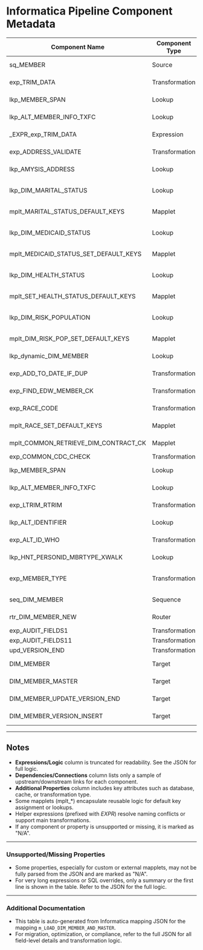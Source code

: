 # Informatica Pipeline Component Metadata

| Component Name                | Component Type   | Input Ports / Fields (Sample)        | Output Ports / Fields (Sample)       | Expressions/Logic (Truncated)            | Dependencies/Connections (Sample)            | Additional Properties (Sample)              |
|------------------------------|------------------|--------------------------------------|--------------------------------------|------------------------------------------|--------------------------------------------|---------------------------------------------|
| sq_MEMBER                    | Source           | STAGING_CK, MEMBER_NBR, ...          | STAGING_CK, MEMBER_NBR, ...          | N/A                                      | N/A                                       | Database: $Param_Source_Owner_EV           |
| exp_TRIM_DATA                | Transformation   | BUS_UNIT, MEMBER_NBR, ...            | o_BUS_UNIT, o_MEMBER_NBR, ...        | Trims, cleans, and nullifies fields      | sq_MEMBER                                 | Expression Type: Data Cleansing            |
| lkp_MEMBER_SPAN              | Lookup           | MEMBER_NBR, BUS_UNIT                 | HEALTHSTAT, MARITALSTAT, ...         | Lookup on MEMBER_NBR, BUS_UNIT           | exp_TRIM_DATA                             | Cache: Enabled, Table: MEMBER_SPAN         |
| lkp_ALT_MEMBER_INFO_TXFC     | Lookup           | MEMBER_NBR, BUS_UNIT                 | RACE, ETHNICITY, ...                 | Lookup on MEMBER_NBR, BUS_UNIT           | sq_MEMBER                                 | Table: ALT_MEMBER_INFO_TXFC                |
| _EXPR_exp_TRIM_DATA          | Expression       | BUS_UNIT, LAST_ACTION_DATE, ...       | BUS_UNIT, LAST_ACTION_DATE, ...      | Helper for exp_TRIM_DATA                 | sq_MEMBER, lkp_MEMBER_SPAN, lkp_ALT_MEMBER_INFO_TXFC | Helper Expression                         |
| exp_ADDRESS_VALIDATE         | Transformation   | ADDRESS1, ADDRESS2, CITY, ...        | o_ADDRESS1, o_ADDRESS2, ...          | Trims, null checks, default logic        | lkp_AMYSIS_ADDRESS, mplt_COMMON_RETRIEVE_DIM_SOURCE_BY_CODE_CK | Address Validation Logic                   |
| lkp_AMYSIS_ADDRESS           | Lookup           | ADDR_WHO, SOURCE_INSTANCE_ID          | ADDRESS1, ADDRESS2, ...              | Lookup on ADDR_WHO, SOURCE_INSTANCE_ID   | exp_TRIM_DATA                             | Table: ADDRESS                            |
| lkp_DIM_MARITAL_STATUS       | Lookup           | o_MARITALSTAT, PLAN_DIM_CK1           | MARITAL_STATUS_DIM_CK, ...           | Lookup on MARITAL_STATUS_CODE, PLAN_DIM_CK | exp_TRIM_DATA, mplt_COMMON_RETRIEVE_DIM_PLAN_CK | Table: DIM_MARITAL_STATUS                  |
| mplt_MARITAL_STATUS_DEFAULT_KEYS | Mapplet      | PARENT_DIM_CK, NATURAL_KEY_NULL_IND   | PARENT_DIM_CK                        | Default key logic for marital status     | lkp_DIM_MARITAL_STATUS, exp_TRIM_DATA     | Mapplet                                    |
| lkp_DIM_MEDICAID_STATUS      | Lookup           | o_STATUS_X, PLAN_DIM_CK1              | MEDICAID_STATUS_DIMENSION_CK, ...    | Lookup on MEDICAID_STATUS_CODE, PLAN_DIM_CK | exp_TRIM_DATA, mplt_COMMON_RETRIEVE_DIM_PLAN_CK | Table: DIM_MEDICAID_STATUS                 |
| mplt_MEDICAID_STATUS_SET_DEFAULT_KEYS | Mapplet | PARENT_DIM_CK, NATURAL_KEY_NULL_IND   | PARENT_DIM_CK                        | Default key logic for Medicaid status    | lkp_DIM_MEDICAID_STATUS, exp_TRIM_DATA    | Mapplet                                    |
| lkp_DIM_HEALTH_STATUS        | Lookup           | o_HEALTH_STAT, PLAN_DIM_CK1           | HEALTH_STATUS_DIM_CK, ...            | Lookup on HEALTH_STATUS_CODE, PLAN_DIM_CK | exp_TRIM_DATA, mplt_COMMON_RETRIEVE_DIM_PLAN_CK | Table: DIM_HEALTH_STATUS                   |
| mplt_SET_HEALTH_STATUS_DEFAULT_KEYS | Mapplet   | PARENT_DIM_CK, NATURAL_KEY_NULL_IND   | PARENT_DIM_CK                        | Default key logic for health status      | lkp_DIM_HEALTH_STATUS, exp_TRIM_DATA      | Mapplet                                    |
| lkp_DIM_RISK_POPULATION      | Lookup           | o_RISK_POP, PLAN_DIM_CK1              | RISK_POPULATION_DIM_CK, ...          | Lookup on RISK_POPULATION_CODE, PLAN_DIM_CK | exp_TRIM_DATA, mplt_COMMON_RETRIEVE_DIM_PLAN_CK | Table: DIM_RISK_POPULATION                 |
| mplt_DIM_RISK_POP_SET_DEFAULT_KEYS | Mapplet    | PARENT_DIM_CK, NATURAL_KEY_NULL_IND   | PARENT_DIM_CK                        | Default key logic for risk population    | lkp_DIM_RISK_POPULATION, exp_TRIM_DATA    | Mapplet                                    |
| lkp_dynamic_DIM_MEMBER       | Lookup           | i_MEMBER_NBR, i_MEMBER_DIM_CK, ...    | MEMBER_DIM_CK, MEMBER_NBR, ...       | Dynamic lookup for member changes        | exp_TRIM_DATA, exp_FIND_EDW_MEMBER_CK, seq_DIM_MEMBER | Dynamic Cache                             |
| exp_ADD_TO_DATE_IF_DUP       | Transformation   | VERSION_EFFECTIVE_DATE, ...           | o_VERSION_EFFECTIVE_DATE             | Adds to date if duplicate                | lkp_dynamic_DIM_MEMBER                    | Date Adjustment Logic                       |
| exp_FIND_EDW_MEMBER_CK       | Transformation   | PLAN_DIM_CK, SRC_MBR_ID, ...          | o_EDW_MEMBER_CK                      | Lookup and assign EDW_MEMBER_CK          | seq_EDW_MEMBER_CK, lkp_DIM_PRE_MBR        | Assigns if not found                       |
| exp_RACE_CODE                | Transformation   | RACE, RACE_CODE, PLAN_DIM_CK, ...     | o_RACE_DIM_CK, o_RACE                | Lookup race code/dim CK                  | exp_TRIM_DATA, mplt_COMMON_RETRIEVE_DIM_PLAN_CK | Race Code Logic                            |
| mplt_RACE_SET_DEFAULT_KEYS   | Mapplet          | PARENT_DIM_CK, NATURAL_KEY_NULL_IND   | PARENT_DIM_CK                        | Default key logic for race               | exp_RACE_CODE                             | Mapplet                                    |
| mplt_COMMON_RETRIEVE_DIM_CONTRACT_CK | Mapplet  | CONTRACT_NBR, PLAN_DIM_CK, ...        | CONTRACT_DIM_CK                      | Retrieves contract CK                    | exp_TRIM_DATA, mplt_COMMON_RETRIEVE_DIM_PLAN_CK | Mapplet                                    |
| exp_COMMON_CDC_CHECK         | Transformation   | LAST_ACTION_IND, ...                  | v_LAST_ACTION                        | Validates CDC action flag                | exp_TRIM_DATA                             | CDC Logic                                  |
| lkp_MEMBER_SPAN              | Lookup           | i_MEMBER_NBR, i_BUS_UNIT              | HEALTHSTAT, MARITALSTAT, ...         | Lookup on MEMBER_NBR, BUS_UNIT           | sq_MEMBER                                 | Table: MEMBER_SPAN                         |
| lkp_ALT_MEMBER_INFO_TXFC     | Lookup           | i_MEMBER_NBR, i_BUS_UNIT              | RACE, ETHNICITY, ...                 | Lookup on MEMBER_NBR, BUS_UNIT           | sq_MEMBER                                 | Table: ALT_MEMBER_INFO_TXFC                |
| exp_LTRIM_RTRIM              | Transformation   | MEMBER_NBR, BUS_UNIT, ALT_KEY, ...    | o_MEMBER_NBR, o_BUS_UNIT, ...        | LTRIM/RTRIM for fields                   | sq_MEMBER                                 | Data Cleansing                             |
| lkp_ALT_IDENTIFIER           | Lookup           | i_MEMBER_NBR, i_BUS_UNIT              | ALT_ID_WHO, ...                      | Lookup on MEMBER_NBR, BUS_UNIT           | exp_LTRIM_RTRIM                            | Table: ALT_IDENTIFIER                      |
| exp_ALT_ID_WHO               | Transformation   | i_ALT_ID_WHO, ...                     | o_ALT_ID_WHO, ...                    | Extracts/assigns ALT_ID_WHO              | lkp_ALT_IDENTIFIER, exp_LTRIM_RTRIM        | ALT ID Logic                               |
| lkp_HNT_PERSONID_MBRTYPE_XWALK | Lookup         | i_ALT_ID_WHO_LAST_2_DIGIT             | PERSON_CODE, MEMBER_TYPE             | Lookup on PERSON_CODE                    | exp_ALT_ID_WHO                             | Table: HNT_PERSONID_MBRTYPE_XWALK          |
| exp_MEMBER_TYPE              | Transformation   | i_ALT_ID_WHO, i_MEMBER_TYPE           | o_MEMBER_TYPE                        | Concatenates ALT_ID_WHO and MEMBER_TYPE  | exp_ALT_ID_WHO, lkp_HNT_PERSONID_MBRTYPE_XWALK | Member Type Logic                          |
| seq_DIM_MEMBER               | Sequence         | N/A                                   | NEXTVAL                              | Generates sequence for member             | N/A                                        | Sequence                                   |
| rtr_DIM_MEMBER_NEW           | Router           | INPUT fields                          | DEFAULT1, NEW_ROW_MEMBER             | Routes based on group filter conditions   | _EXPR_rtr_DIM_MEMBER_NEW                   | Group Filters                              |
| exp_AUDIT_FIELDS1            | Transformation   | LAST_ACTION_IND1, ...                 | DELETED_IND, ACTIVE_IND, ...         | Audit fields logic                       | rtr_DIM_MEMBER_NEW                         | Audit Logic                                |
| exp_AUDIT_FIELDS11           | Transformation   | LAST_ACTION_IND1, ...                 | DELETED_IND, ACTIVE_IND, ...         | Audit fields logic                       | rtr_DIM_MEMBER_NEW                         | Audit Logic                                |
| upd_VERSION_END              | Transformation   | DEFAULT1 group fields                 | Update fields                        | Update strategy logic                    | rtr_DIM_MEMBER_NEW, exp_AUDIT_FIELDS11      | Update Strategy                            |
| DIM_MEMBER                   | Target           | i_MEMBER_DIM_CK, i_EDW_MEMBER_CK, ... | N/A                                  | N/A                                      | _EXPR_DIM_MEMBER, rtr_DIM_MEMBER_NEW        | Table: DIM_MEMBER                          |
| DIM_MEMBER_MASTER            | Target           | i_EDW_MEMBER_CK, ...                  | N/A                                  | N/A                                      | _EXPR_DIM_MEMBER_MASTER, rtr_DIM_MEMBER_NEW | Table: DIM_MEMBER_MASTER                   |
| DIM_MEMBER_UPDATE_VERSION_END | Target           | i_MEMBER_DIM_CK2, ...                 | N/A                                  | N/A                                      | _EXPR_DIM_MEMBER_UPDATE_VERSION_END, upd_VERSION_END | Table: DIM_MEMBER_UPDATE_VERSION_END        |
| DIM_MEMBER_VERSION_INSERT    | Target           | i_MEMBER_DIM_CK, ...                  | N/A                                  | N/A                                      | _EXPR_DIM_MEMBER_VERSION_INSERT, rtr_DIM_MEMBER_NEW | Table: DIM_MEMBER_VERSION_INSERT            |


---

## Notes
- **Expressions/Logic** column is truncated for readability. See the JSON for full logic.
- **Dependencies/Connections** column lists only a sample of upstream/downstream links for each component.
- **Additional Properties** column includes key attributes such as database, cache, or transformation type.
- Some mapplets (mplt_*) encapsulate reusable logic for default key assignment or lookups.
- Helper expressions (prefixed with _EXPR_) resolve naming conflicts or support main transformations.
- If any component or property is unsupported or missing, it is marked as "N/A".

---

### Unsupported/Missing Properties
- Some properties, especially for custom or external mapplets, may not be fully parsed from the JSON and are marked as "N/A".
- For very long expressions or SQL overrides, only a summary or the first line is shown in the table. Refer to the JSON for the full logic.

---

### Additional Documentation
- This table is auto-generated from Informatica mapping JSON for the mapping `m_LOAD_DIM_MEMBER_AND_MASTER`.
- For migration, optimization, or compliance, refer to the full JSON for all field-level details and transformation logic.
